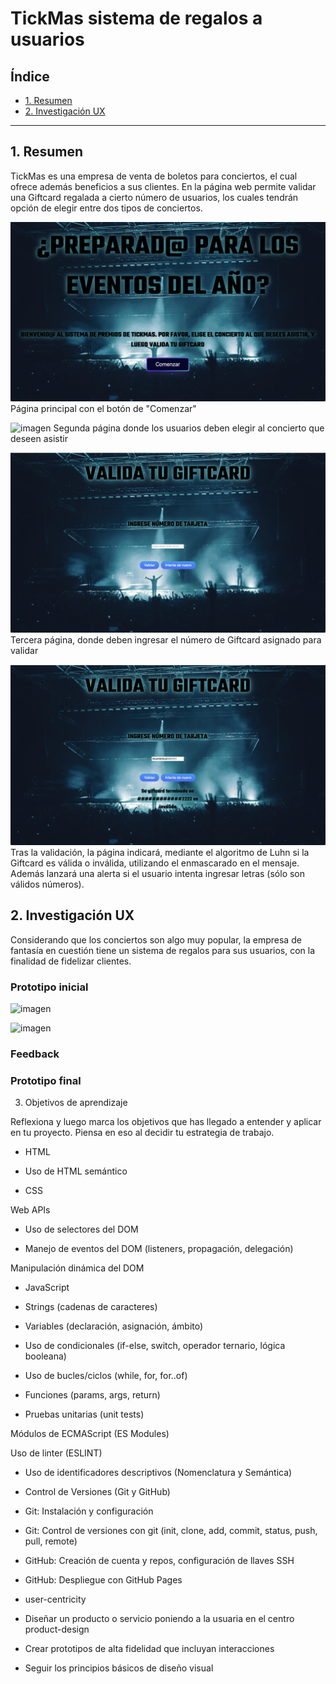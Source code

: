 # TickMas sistema de regalos a usuarios

## Índice

- [1. Resumen](#1-Resumen)
- [2. Investigación UX](#2-Investigación-UX)

---

## 1. Resumen

TickMas es una empresa de venta de boletos para conciertos, el cual ofrece además beneficios a sus clientes. En la página web permite validar una Giftcard regalada a cierto número de usuarios, los cuales tendrán opción de elegir entre dos tipos de conciertos.

![imagen](paginaPrincipal.png)
Página principal con el botón de "Comenzar"

![imagen](segundaPagina.png)
Segunda página donde los usuarios deben elegir al concierto que deseen asistir

![imagen](terceraPagina.png)
Tercera página, donde deben ingresar el número de Giftcard asignado para validar

![imagen](cuartaPagina.png)
Tras la validación, la página indicará, mediante el algoritmo de Luhn si la Giftcard es válida o inválida, utilizando el enmascarado en el mensaje. Además lanzará una alerta si el usuario intenta ingresar letras (sólo son válidos números).

## 2. Investigación UX

Considerando que los conciertos son algo muy popular, la empresa de fantasía en cuestión tiene un sistema de regalos para sus usuarios, con la finalidad de fidelizar clientes.

### Prototipo inicial

![imagen](Prototipo1.jpg)

![imagen](Prototipo2.jpg)

### Feedback

### Prototipo final

3. Objetivos de aprendizaje

Reflexiona y luego marca los objetivos que has llegado a entender y aplicar en tu proyecto. Piensa en eso al decidir tu estrategia de trabajo.

- HTML

- Uso de HTML semántico

- CSS

Web APIs

- Uso de selectores del DOM

- Manejo de eventos del DOM (listeners, propagación, delegación)

Manipulación dinámica del DOM

- JavaScript

- Strings (cadenas de caracteres)

- Variables (declaración, asignación, ámbito)

- Uso de condicionales (if-else, switch, operador ternario, lógica booleana)

- Uso de bucles/ciclos (while, for, for..of)

- Funciones (params, args, return)

- Pruebas unitarias (unit tests)

Módulos de ECMAScript (ES Modules)

Uso de linter (ESLINT)

- Uso de identificadores descriptivos (Nomenclatura y Semántica)

- Control de Versiones (Git y GitHub)

- Git: Instalación y configuración

- Git: Control de versiones con git (init, clone, add, commit, status, push, pull, remote)

- GitHub: Creación de cuenta y repos, configuración de llaves SSH

- GitHub: Despliegue con GitHub Pages

- user-centricity

- Diseñar un producto o servicio poniendo a la usuaria en el centro
  product-design

- Crear prototipos de alta fidelidad que incluyan interacciones

- Seguir los principios básicos de diseño visual
